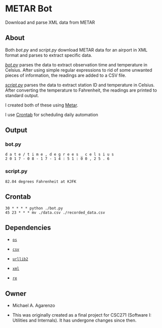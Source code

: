 # METAR Bot

Download and parse XML data from METAR

## About

Both <i>bot.py</i> and <i>script.py</i> download METAR data for an airport in XML format and parses to extract specific data. 

[<i>bot.py</i>](src/bot.py) parses the data to extract observation time and temperature in Celsius. After using simple regular expressions to rid of some unwanted pieces of information, the readings are added to a CSV file. 

[<i>script.py</i>](src/script.py) parses the data to extract station ID and temperature in Celsius. After converting the temperature to Fahrenheit, the readings are printed to standard output.

I created both of these using [Metar](https://packages.debian.org/wheezy/metar).

I use [Crontab](http://crontab.org/) for scheduling daily automation

## Output

### bot.py

`d a t e / t i m e , d e g r e e s _ c e l s i u s`<br>`2 0 1 7 - 0 8 - 1 7 - 1 4 : 5 1 : 0 0 , 2 5 . 6`

### script.py

`82.04 degrees Fahrenheit at KJFK`

## Crontab

`30 * * * * python ./bot.py`<br>`45 23 * * * mv ./data.csv ./recorded_data.csv`

## Dependencies

* [`os`](https://docs.python.org/3/library/os.html)
  
* [`csv`](https://docs.python.org/3/library/csv.html)
  
* [`urllib2`](https://docs.python.org/2/library/urllib2.html)

* [`xml`](https://docs.python.org/3/library/xml.html)
  
* [`re`](https://docs.python.org/3/library/re.html)

## Owner

* Michael A. Agarenzo

* This was originally created as a final project for CSC271 (Software I: Utilities and Internals). It has undergone changes since then.
